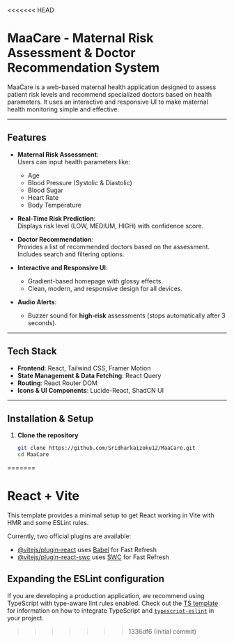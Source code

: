 <<<<<<< HEAD
# MaaCare - Maternal Risk Assessment & Doctor Recommendation System

MaaCare is a web-based maternal health application designed to assess patient risk levels and recommend specialized doctors based on health parameters. It uses an interactive and responsive UI to make maternal health monitoring simple and effective.

---

## Features

- **Maternal Risk Assessment**:  
  Users can input health parameters like:
  - Age  
  - Blood Pressure (Systolic & Diastolic)  
  - Blood Sugar  
  - Heart Rate  
  - Body Temperature  

- **Real-Time Risk Prediction**:  
  Displays risk level (LOW, MEDIUM, HIGH) with confidence score.

- **Doctor Recommendation**:  
  Provides a list of recommended doctors based on the assessment.  
  Includes search and filtering options.

- **Interactive and Responsive UI**:
  - Gradient-based homepage with glossy effects.
  - Clean, modern, and responsive design for all devices.

- **Audio Alerts**:
  - Buzzer sound for **high-risk** assessments (stops automatically after 3 seconds).

---

## Tech Stack

- **Frontend**: React, Tailwind CSS, Framer Motion  
- **State Management & Data Fetching**: React Query  
- **Routing**: React Router DOM  
- **Icons & UI Components**: Lucide-React, ShadCN UI  

---

## Installation & Setup

1. **Clone the repository**
   ```bash
   git clone https://github.com/Sridharkaizoku12/MaaCare.git
   cd MaaCare
=======
# React + Vite

This template provides a minimal setup to get React working in Vite with HMR and some ESLint rules.

Currently, two official plugins are available:

- [@vitejs/plugin-react](https://github.com/vitejs/vite-plugin-react/blob/main/packages/plugin-react) uses [Babel](https://babeljs.io/) for Fast Refresh
- [@vitejs/plugin-react-swc](https://github.com/vitejs/vite-plugin-react/blob/main/packages/plugin-react-swc) uses [SWC](https://swc.rs/) for Fast Refresh

## Expanding the ESLint configuration

If you are developing a production application, we recommend using TypeScript with type-aware lint rules enabled. Check out the [TS template](https://github.com/vitejs/vite/tree/main/packages/create-vite/template-react-ts) for information on how to integrate TypeScript and [`typescript-eslint`](https://typescript-eslint.io) in your project.
>>>>>>> 1336df6 (Initial commit)
